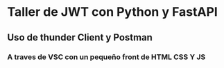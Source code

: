 # Taller de JWT con Python y FastAPI
## Uso de thunder Client y Postman 
### A traves de VSC con un pequeño front de HTML CSS Y JS
